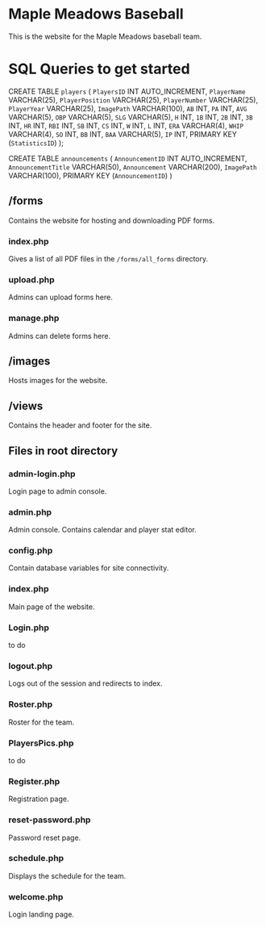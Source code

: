 # Maple Meadows Baseball
This is the website for the Maple Meadows baseball team.

# SQL Queries to get started
CREATE TABLE `players` (
  `PlayersID` INT AUTO_INCREMENT,
  `PlayerName` VARCHAR(25),
  `PlayerPosition` VARCHAR(25),
  `PlayerNumber` VARCHAR(25),
  `PlayerYear` VARCHAR(25),
  `ImagePath` VARCHAR(100),
  `AB` INT,
  `PA` INT,
  `AVG` VARCHAR(5),
  `OBP` VARCHAR(5),
  `SLG` VARCHAR(5),
  `H` INT,
  `1B` INT,
  `2B` INT,
  `3B` INT,
  `HR` INT,
  `RBI` INT,
  `SB` INT,
  `CS` INT,
  `W` INT,
  `L` INT,
  `ERA` VARCHAR(4),
  `WHIP` VARCHAR(4),
  `SO` INT,
  `BB` INT,
  `BAA` VARCHAR(5),
  `IP` INT,
  PRIMARY KEY (`StatisticsID`)
);

CREATE TABLE `announcements` (
  `AnnouncementID` INT AUTO_INCREMENT,
  `AnnouncementTitle` VARCHAR(50),
  `Announcement` VARCHAR(200),
  `ImagePath` VARCHAR(100),
  PRIMARY KEY (`AnnouncementID`)
)

## /forms
Contains the website for hosting and downloading PDF forms.

### index.php
Gives a list of all PDF files in the `/forms/all_forms` directory.

### upload.php
Admins can upload forms here.

### manage.php
Admins can delete forms here.

## /images
Hosts images for the website.

## /views 
Contains the header and footer for the site.

## Files in root directory

### admin-login.php
Login page to admin console.

### admin.php
Admin console. Contains calendar and player stat editor.

### config.php
Contain database variables for site connectivity.

### index.php
Main page of the website.

### Login.php
to do

### logout.php
Logs out of the session and redirects to index.

### Roster.php
Roster for the team.

### PlayersPics.php
to do

### Register.php
Registration page.

### reset-password.php
Password reset page.

### schedule.php
Displays the schedule for the team.

### welcome.php
Login landing page.
